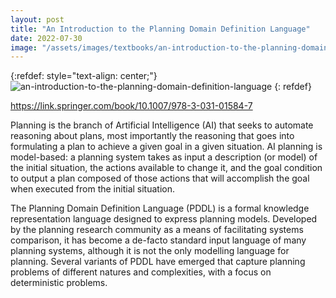 ```yaml
---
layout: post
title: "An Introduction to the Planning Domain Definition Language"
date: 2022-07-30
image: "/assets/images/textbooks/an-introduction-to-the-planning-domain-definition-language.jpg"
---
```


{:refdef: style="text-align: center;"}
![an-introduction-to-the-planning-domain-definition-language]({{site.baseurl}}/assets/images/textbooks/an-introduction-to-the-planning-domain-definition-language.jpg)
{: refdef}

https://link.springer.com/book/10.1007/978-3-031-01584-7

Planning is the branch of Artificial Intelligence (AI) that seeks to automate reasoning about plans, most importantly the reasoning that goes into formulating a plan to achieve a given goal in a given situation. AI planning is model-based: a planning system takes as input a description (or model) of the initial situation, the actions available to change it, and the goal condition to output a plan composed of those actions that will accomplish the goal when executed from the initial situation.

The Planning Domain Definition Language (PDDL) is a formal knowledge representation language designed to express planning models. Developed by the planning research community as a means of facilitating systems comparison, it has become a de-facto standard input language of many planning systems, although it is not the only modelling language for planning. Several variants of PDDL have emerged that capture planning problems of different natures and complexities, with a focus on deterministic problems.